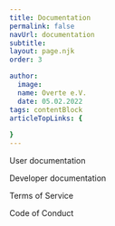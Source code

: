 ```yaml
---
title: Documentation
permalink: false
navUrl: documentation
subtitle: 
layout: page.njk
order: 3

author:
  image: 
  name: Overte e.V.
  date: 05.02.2022
tags: contentBlock
articleTopLinks: {
  
}
---
```


User documentation

Developer documentation

Terms of Service

Code of Conduct

